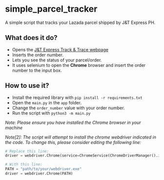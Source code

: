 # simple_parcel_tracker
A simple script that tracks your Lazada parcel shipped by J&amp;T Express PH.

##  What does it do?

*   Opens the [J&T Express Track & Trace webpage][1]
*   Inserts the order number.
*   Lets you see the status of your parcel/order.
*   It uses selenium to open the **Chrome** browser and insert the order number to the input box.

##  How to use it?

*   Install the required library with `pip install -r requirements.txt`
*   Open the `main.py` in the `app` folder.
*   Change the `order_number` value with your order number.
*   Run the script with `python3 -m main.py`

*Note: Please ensure you have installed the Chrome browser in your machine*

*Note[2]: The script will attempt to install the chrome webdriver indicated in the code. To change this, please consider editing the following line:*

```Python
# Replace this line:
driver = webdriver.Chrome(service=ChromeService(ChromeDriverManager().install()))

# With this line:
PATH = "path/to/your/webdriver.exe"
driver = webdriver.Chrome(PATH)
```

<empty line>

[//]: <> (Author: Jhon Elmer Magloyuan)
[//]: <> (Developer: Jhon Elmer Magloyuan)

[//]: <> (Links)
[1]: https://www.jtexpress.ph/index/query/gzquery.html


